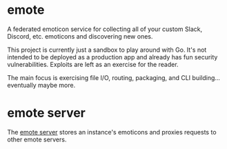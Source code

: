 # emote

A federated emoticon service for collecting all of your custom Slack, Discord, etc. emoticons and discovering new ones.

This project is currently just a sandbox to play around with Go. It's not intended to be deployed as a production app and already has fun security vulnerabilities. Exploits are left as an exercise for the reader.

The main focus is exercising file I/O, routing, packaging, and CLI building... eventually maybe more.

# emote server

The [emote server](server/README.md) stores an instance's emoticons and proxies requests to other emote servers.
